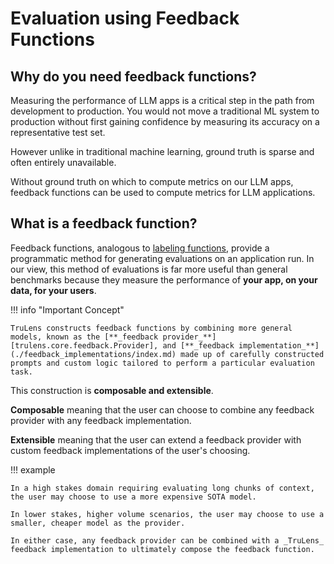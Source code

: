 # Evaluation using Feedback Functions

## Why do you need feedback functions?

Measuring the performance of LLM apps is a critical step in the path from development to production. You would not move a traditional ML system to production without first gaining confidence by measuring its accuracy on a representative test set.

However unlike in traditional machine learning, ground truth is sparse and often entirely unavailable.

Without ground truth on which to compute metrics on our LLM apps, feedback functions can be used to compute metrics for LLM applications.

## What is a feedback function?

Feedback functions, analogous to [labeling functions](https://arxiv.org/abs/2101.07138), provide a programmatic method for generating evaluations on an application run. In our view, this method of evaluations is far more useful than general benchmarks because they
measure the performance of **your app, on your data, for your users**.

!!! info "Important Concept"

    TruLens constructs feedback functions by combining more general models, known as the [**_feedback provider_**][trulens.core.feedback.Provider], and [**_feedback implementation_**](./feedback_implementations/index.md) made up of carefully constructed prompts and custom logic tailored to perform a particular evaluation task.

This construction is **composable and extensible**.

**Composable** meaning that the user can choose to combine any feedback provider with any feedback implementation.

**Extensible** meaning that the user can extend a feedback provider with custom feedback implementations of the user's choosing.

!!! example

    In a high stakes domain requiring evaluating long chunks of context, the user may choose to use a more expensive SOTA model.

    In lower stakes, higher volume scenarios, the user may choose to use a smaller, cheaper model as the provider.

    In either case, any feedback provider can be combined with a _TruLens_ feedback implementation to ultimately compose the feedback function.
